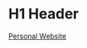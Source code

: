 # H1 Header 
[Personal Website](https://t0mas-gutierrez.notion.site/e23d07155611449483dc4b8c3d8c4335)
